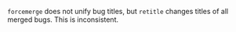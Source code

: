 `forcemerge` does not unify bug titles,
but `retitle` changes titles of all merged bugs.
This is inconsistent.

